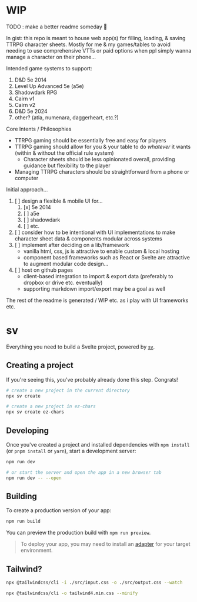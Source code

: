 # WIP

TODO : make a better readme someday 🙂

In gist: this repo is meant to house web app(s) for filling, loading, & saving TTRPG character sheets. Mostly for me & my games/tables to avoid needing to use comprehensive VTTs or paid options when ppl simply wanna manage a character on their phone...

Intended game systems to support:

1. D&D 5e 2014
1. Level Up Advanced 5e (a5e)
1. Shadowdark RPG
1. Cairn v1
1. Cairn v2
1. D&D 5e 2024
1. other? (atla, numenara, daggerheart, etc.?)

Core Intents / Philosophies

- TTRPG gaming should be essentially free and easy for players
- TTRPG gaming should allow for you & your table to do _whatever_ it wants (within & without the official rule system)
  - Character sheets should be less opinionated overall, providing guidance but flexibility to the player
- Managing TTRPG characters should be straightforward from a phone or computer

Initial approach...

1. [ ] design a flexible & mobile UI for...
   1. [x] 5e 2014
   1. [ ] a5e
   1. [ ] shadowdark
   1. [ ] etc.
1. [ ] consider how to be intentional with UI implementations to make character sheet data & components modular across systems
1. [ ] implement after deciding on a lib/framework
   - vanilla html, css, js is attractive to enable custom & local hosting
   - component based frameworks such as React or Svelte are attractive to augment modular code design...
1. [ ] host on github pages
   - client-based integration to import & export data (preferably to dropbox or drive etc. eventually)
   - supporting markdown import/export may be a goal as well

The rest of the readme is generated / WIP etc. as i play with UI frameworks etc.

# sv

Everything you need to build a Svelte project, powered by [`sv`](https://github.com/sveltejs/cli).

## Creating a project

If you're seeing this, you've probably already done this step. Congrats!

```bash
# create a new project in the current directory
npx sv create

# create a new project in ez-chars
npx sv create ez-chars
```

## Developing

Once you've created a project and installed dependencies with `npm install` (or `pnpm install` or `yarn`), start a development server:

```bash
npm run dev

# or start the server and open the app in a new browser tab
npm run dev -- --open
```

## Building

To create a production version of your app:

```bash
npm run build
```

You can preview the production build with `npm run preview`.

> To deploy your app, you may need to install an [adapter](https://svelte.dev/docs/kit/adapters) for your target environment.

## Tailwind?

```bash
npx @tailwindcss/cli -i ./src/input.css -o ./src/output.css --watch
```

```bash
npx @tailwindcss/cli -o tailwind4.min.css --minify
```
